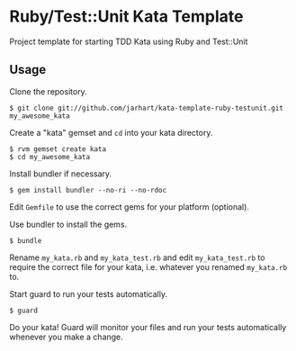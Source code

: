 # Ruby/Test::Unit Kata Template

Project template for starting TDD Kata using Ruby and Test::Unit

## Usage

Clone the repository.

    $ git clone git://github.com/jarhart/kata-template-ruby-testunit.git my_awesome_kata

Create a "kata" gemset and `cd` into your kata directory.

    $ rvm gemset create kata
    $ cd my_awesome_kata

Install bundler if necessary.

    $ gem install bundler --no-ri --no-rdoc

Edit `Gemfile` to use the correct gems for your platform (optional).

Use bundler to install the gems.

    $ bundle

Rename `my_kata.rb` and `my_kata_test.rb` and edit `my_kata_test.rb` to require
the correct file for your kata, i.e. whatever you renamed `my_kata.rb` to.

Start guard to run your tests automatically.
    
    $ guard

Do your kata! Guard will monitor your files and run your tests automatically
whenever you make a change.
